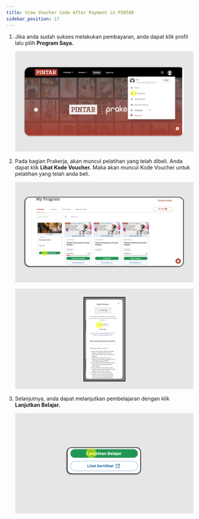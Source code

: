 ```yaml
---
title: View Voucher Code After Payment in PINTAR
sidebar_position: 17
---
```

1. Jika anda sudah sukses melakukan pembayaran, anda dapat klik profil lalu pilih **Program Saya.**

   ![](/img/after-indo-1.png)
2. Pada bagian Prakerja, akan muncul pelatihan yang telah dibeli. Anda dapat klik **Lihat Kode Voucher.** Maka akan muncul Kode Voucher untuk pelatihan yang telah anda beli.

   ![](/img/after-indo-2.png)

   ![](/img/after-3.png)
3. Selanjutnya, anda dapat melanjutkan pembelajaran dengan klik **Lanjutkan Belajar.**

   ![](/img/after-indo-4.png)
